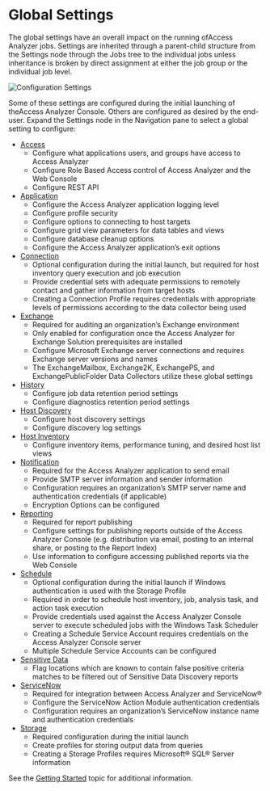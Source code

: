 # Global Settings

The global settings have an overall impact on the running ofAccess Analyzer jobs. Settings are
inherited through a parent-child structure from the Settings node through the Jobs tree to the
individual jobs unless inheritance is broken by direct assignment at either the job group or the
individual job level.

![Configuration Settings](/img/product_docs/dataclassification/ndc/admin/taxonomies/globalsettings.webp)

Some of these settings are configured during the initial launching of theAccess Analyzer Console.
Others are configured as desired by the end-user. Expand the Settings node in the Navigation pane to
select a global setting to configure:

- [Access](/docs/accessanalyzer/12.0/admin/settings/access/overview.md)
    - Configure what applications users, and groups have access to Access Analyzer
    - Configure Role Based Access control of Access Analyzer and the Web Console
    - Configure REST API
- [Application](/docs/accessanalyzer/12.0/admin/settings/application/overview.md)
    - Configure the Access Analyzer application logging level
    - Configure profile security
    - Configure options to connecting to host targets
    - Configure grid view parameters for data tables and views
    - Configure database cleanup options
    - Configure the Access Analyzer application’s exit options
- [Connection](/docs/accessanalyzer/12.0/admin/settings/connection/overview.md)
    - Optional configuration during the initial launch, but required for host inventory query
      execution and job execution
    - Provide credential sets with adequate permissions to remotely contact and gather information
      from target hosts
    - Creating a Connection Profile requires credentials with appropriate levels of permissions
      according to the data collector being used
- [Exchange](/docs/accessanalyzer/12.0/admin/settings/exchange.md)
    - Required for auditing an organization’s Exchange environment
    - Only enabled for configuration once the Access Analyzer for Exchange Solution prerequisites
      are installed
    - Configure Microsoft Exchange server connections and requires Exchange server versions and
      names
    - The ExchangeMailbox, Exchange2K, ExchangePS, and ExchangePublicFolder Data Collectors utilize
      these global settings
- [History](/docs/accessanalyzer/12.0/admin/settings/history.md)
    - Configure job data retention period settings
    - Configure diagnostics retention period settings
- [Host Discovery](/docs/accessanalyzer/12.0/admin/settings/hostdiscovery.md)
    - Configure host discovery settings
    - Configure discovery log settings
- [Host Inventory](/docs/accessanalyzer/12.0/admin/settings/hostinventory.md)
    - Configure inventory items, performance tuning, and desired host list views
- [Notification](/docs/accessanalyzer/12.0/admin/settings/notification.md)
    - Required for the Access Analyzer application to send email
    - Provide SMTP server information and sender information
    - Configuration requires an organization’s SMTP server name and authentication credentials (if
      applicable)
    - Encryption Options can be configured
- [Reporting](/docs/accessanalyzer/12.0/admin/settings/reporting.md)
    - Required for report publishing
    - Configure settings for publishing reports outside of the Access Analyzer Console (e.g.
      distribution via email, posting to an internal share, or posting to the Report Index)
    - Use information to configure accessing published reports via the Web Console
- [Schedule](/docs/accessanalyzer/12.0/admin/settings/schedule.md)
    - Optional configuration during the initial launch if Windows authentication is used with the
      Storage Profile
    - Required in order to schedule host inventory, job, analysis task, and action task execution
    - Provide credentials used against the Access Analyzer Console server to execute scheduled jobs
      with the Windows Task Scheduler
    - Creating a Schedule Service Account requires credentials on the Access Analyzer Console server
    - Multiple Schedule Service Accounts can be configured
- [Sensitive Data](/docs/accessanalyzer/12.0/admin/settings/sensitivedata/overview.md)
    - Flag locations which are known to contain false positive criteria matches to be filtered out
      of Sensitive Data Discovery reports
- [ServiceNow](/docs/accessanalyzer/12.0/admin/settings/servicenow.md)
    - Required for integration between Access Analyzer and ServiceNow®
    - Configure the ServiceNow Action Module authentication credentials
    - Configuration requires an organization’s ServiceNow instance name and authentication
      credentials
- [Storage](/docs/accessanalyzer/12.0/admin/settings/storage/overview.md)
    - Required configuration during the initial launch
    - Create profiles for storing output data from queries
    - Creating a Storage Profiles requires Microsoft® SQL® Server information

See the [Getting Started](/docs/accessanalyzer/12.0/gettingstarted.md) topic for additional information.
